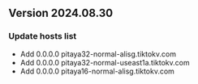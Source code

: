 ## Version 2024.08.30

### Update hosts list
- Add 0.0.0.0 pitaya32-normal-alisg.tiktokv.com
- Add 0.0.0.0 pitaya32-normal-useast1a.tiktokv.com
- Add 0.0.0.0 pitaya16-normal-alisg.tiktokv.com